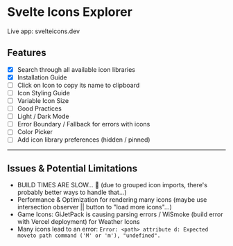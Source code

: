 # Svelte Icons Explorer

Live app: svelteicons.dev

## Features

- [x] Search through all available icon libraries
- [x] Installation Guide
- [ ] Click on Icon to copy its name to clipboard
- [ ] Icon Styling Guide
- [ ] Variable Icon Size
- [ ] Good Practices
- [ ] Light / Dark Mode
- [ ] Error Boundary / Fallback for errors with icons
- [ ] Color Picker
- [ ] Add icon library preferences (hidden / pinned)

---

## Issues & Potential Limitations

- BUILD TIMES ARE SLOW... 💩 (due to grouped icon imports, there's probably better ways to handle that...)
- Performance & Optimization for rendering many icons (maybe use intersection observer || button to "load more icons"...)
- Game Icons: GiJetPack is causing parsing errors / WiSmoke (build error with Vercel deployment) for Weather Icons
- Many icons lead to an error: `Error: <path> attribute d: Expected moveto path command ('M' or 'm'), "undefined".`
